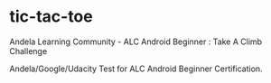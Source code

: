 # tic-tac-toe
Andela Learning Community - ALC Android Beginner : Take A Climb Challenge

Andela/Google/Udacity Test for ALC Android Beginner Certification.
